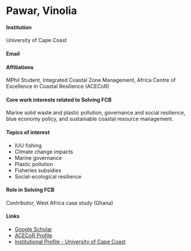 # Pawar, Vinolia

#### Institution

University of Cape Coast

#### Email

#### Affiliations

MPhil Student, Integrated Coastal Zone Management, Africa Centre of Excellence in Coastal Resilience (ACECoR)

#### Core work interests related to Solving FCB

Marine solid waste and plastic pollution, governance and social resilience, blue economy policy, and sustainable coastal resource management.

#### Topics of interest

* IUU fishing
* Climate change impacts
* Marine governance
* Plastic pollution
* Fisheries subsidies
* Social-ecological resilience

#### Role in Solving FCB

Contributor, West Africa case study (Ghana)

#### Links

* [Google Scholar](https://scholar.google.com/scholar?hl=en\&as_sdt=0%2C5\&q=author%3A%22pawar%22+AND+%22Vinolia%22\&btnG=)
* [ACECoR Profile](https://acecor.ucc.edu.gh/)
* [Institutional Profile - University of Cape Coast](https://ucc.edu.gh/staff/vinolia-pawar)

